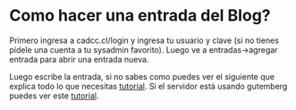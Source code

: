 # Como hacer una entrada del Blog?

Primero ingresa a cadcc.cl/login y ingresa tu usuario y clave (si no tienes pídele una cuenta a tu sysadmin favorito).
Luego ve a entradas->agregar entrada para abrir una entrada nueva.

Luego escribe la entrada, si no sabes como puedes ver el siguiente que explica todo lo que necesitas [tutorial](https://www.youtube.com/watch?v=smQ6PEtkexs).
Si el servidor está usando gutemberg puedes ver este [tutorial](https://www.youtube.com/watch?v=uzxfBbkmDmM).